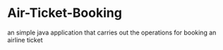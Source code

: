 # Air-Ticket-Booking
an simple java application that carries out the operations for booking an airline ticket
